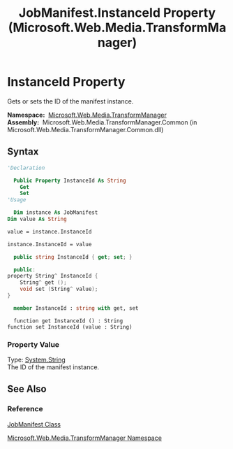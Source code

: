 ﻿---
title: JobManifest.InstanceId Property (Microsoft.Web.Media.TransformManager)
TOCTitle: InstanceId Property
ms:assetid: P:Microsoft.Web.Media.TransformManager.JobManifest.InstanceId
ms:mtpsurl: https://msdn.microsoft.com/en-us/library/microsoft.web.media.transformmanager.jobmanifest.instanceid(v=VS.90)
ms:contentKeyID: 35520911
ms.date: 06/14/2012
mtps_version: v=VS.90
f1_keywords:
- Microsoft.Web.Media.TransformManager.JobManifest.get_InstanceId
- Microsoft.Web.Media.TransformManager.JobManifest.InstanceId
- Microsoft.Web.Media.TransformManager.JobManifest.set_InstanceId
dev_langs:
- csharp
- jscript
- vb
- FSharp
- cpp
api_location:
- Microsoft.Web.Media.TransformManager.Common.dll
api_name:
- Microsoft.Web.Media.TransformManager.JobManifest.get_InstanceId
- Microsoft.Web.Media.TransformManager.JobManifest.InstanceId
- Microsoft.Web.Media.TransformManager.JobManifest.set_InstanceId
api_type:
- Managed
topic_type:
- apiref
- kbSyntax
product_family_name: VS
ROBOTS: INDEX,FOLLOW
---

# InstanceId Property

Gets or sets the ID of the manifest instance.

**Namespace:**  [Microsoft.Web.Media.TransformManager](microsoft-web-media-transformmanager-namespace.md)  
**Assembly:**  Microsoft.Web.Media.TransformManager.Common (in Microsoft.Web.Media.TransformManager.Common.dll)

## Syntax

```vb
'Declaration

  Public Property InstanceId As String
    Get
    Set
'Usage

  Dim instance As JobManifest
Dim value As String

value = instance.InstanceId

instance.InstanceId = value
```

```csharp
  public string InstanceId { get; set; }
```

```cpp
  public:
property String^ InstanceId {
    String^ get ();
    void set (String^ value);
}
```

``` fsharp
  member InstanceId : string with get, set
```

```jscript
  function get InstanceId () : String
function set InstanceId (value : String)
```

### Property Value

Type: [System.String](https://msdn.microsoft.com/library/s1wwdcbf)  
The ID of the manifest instance.  

## See Also

### Reference

[JobManifest Class](jobmanifest-class-microsoft-web-media-transformmanager.md)

[Microsoft.Web.Media.TransformManager Namespace](microsoft-web-media-transformmanager-namespace.md)

